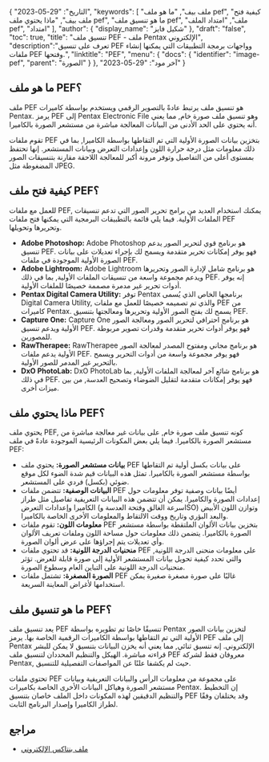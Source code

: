 {
"التاريخ": "29-05-2023",
  "keywords": [
"ملف بيف",
"ما هو ملف pef",
"كيفية فتح ملف بيف",
"ماذا يحتوي ملف pef",
"ما هو تنسيق ملف pef",
"ملف",
"امتداد الملف pef",
"امتداد"
],
  "author": {
"display_name": "شكيل فايز"
},
"draft": "false",
"toc": true,
"title": "تنسيق ملف PEF - ملف Pentax الإلكتروني",
  "description":"تعرف على تنسيق PEF وواجهات برمجة التطبيقات التي يمكنها إنشاء ملفات PEF وفتحها.",
"linktitle": "PEF",
  "menu": {
    "docs": {
      "identifier": "image-pef",
"parent": "الصورة"
}
},
"آخر مود": "29-05-2023"
}

## ما هو ملف PEF؟

ملف PEF هو تنسيق ملف يرتبط عادةً بالتصوير الرقمي ويستخدم بواسطة كاميرات Pentax. يرمز PEF إلى Pentax Electronic File وهو تنسيق ملف صورة خام, مما يعني أنه يحتوي على الحد الأدنى من البيانات المعالجة مباشرة من مستشعر الصورة بالكاميرا.

تقوم ملفات PEF بتخزين بيانات الصورة الأولية التي تم التقاطها بواسطة الكاميرا, بما في ذلك معلومات مثل درجة حرارة اللون وإعدادات التعرض وبيانات المستشعر. إنها تحتفظ بمستوى أعلى من التفاصيل وتوفر مرونة أكبر للمعالجة اللاحقة مقارنة بتنسيقات الصور المضغوطة مثل JPEG.

## كيفية فتح ملف PEF؟

للعمل مع ملفات PEF, يمكنك استخدام العديد من برامج تحرير الصور التي تدعم تنسيقات الملفات الأولية. فيما يلي قائمة بالتطبيقات البرمجية التي يمكنها فتح ملفات PEF وتحريرها وتحويلها.

- **Adobe Photoshop:** Adobe Photoshop هو برنامج قوي لتحرير الصور يدعم تنسيق PEF. فهو يوفر إمكانات تحرير متقدمة ويسمح لك بإجراء تعديلات على بيانات الصورة الأولية الموجودة في ملفات PEF.
- **Adobe Lightroom:** Adobe Lightroom هو برنامج شامل لإدارة الصور وتحريرها ويدعم مجموعة واسعة من تنسيقات الملفات الأولية, بما في ذلك PEF. إنه يوفر أدوات تحرير غير مدمرة مصممة خصيصًا للملفات الأولية.
- **Pentax Digital Camera Utility:** توفر Pentax برنامجها الخاص الذي يُسمى Digital Camera Utility, والذي تم تصميمه خصيصًا للعمل مع ملفات PEF من كاميرات Pentax. يسمح لك بفتح الصور الأولية وتحريرها ومعالجتها بتنسيق PEF.
- **Capture One:** Capture One هو برنامج احترافي لتحرير الصور ومعالجة الصور الأولية ويدعم تنسيق PEF. فهو يوفر أدوات تحرير متقدمة وقدرات تصوير مربوطة للمصورين.
- **RawTherapee:** RawTherapee هو برنامج مجاني ومفتوح المصدر لمعالجة الصور الأولية يدعم ملفات PEF. فهو يوفر مجموعة واسعة من أدوات التحرير ويسمح بالتحرير غير المدمر للصور الأولية.
- **DxO PhotoLab:** DxO PhotoLab هو برنامج شائع آخر لمعالجة الملفات الأولية, بما في ذلك PEF. فهو يوفر إمكانات متقدمة لتقليل الضوضاء وتصحيح العدسة, من بين ميزات أخرى.

## ماذا يحتوي ملف PEF؟

يحتوي ملف PEF, كونه تنسيق ملف صورة خام, على بيانات غير معالجة مباشرة من مستشعر الصورة بالكاميرا. فيما يلي بعض المكونات الرئيسية الموجودة عادةً في ملف PEF:

- **بيانات مستشعر الصورة:** يحتوي ملف PEF على بيانات بكسل أولية تم التقاطها بواسطة مستشعر الصورة بالكاميرا. تمثل هذه البيانات قيم شدة الضوء لكل موقع ضوئي (بكسل) فردي على المستشعر.
- **البيانات الوصفية:** تتضمن ملفات PEF أيضًا بيانات وصفية توفر معلومات حول إعدادات الصورة والكاميرا. يمكن أن تتضمن هذه البيانات التعريفية تفاصيل مثل طراز الكاميرا وإعدادات التعرض (سرعة الغالق وفتحة العدسة وISO) وتوازن اللون الأبيض والبعد البؤري وتاريخ ووقت الالتقاط والمعلومات الأخرى الخاصة بالكاميرا.
- **معلومات اللون:** تقوم ملفات PEF بتخزين بيانات الألوان الملتقطة بواسطة مستشعر الصورة بالكاميرا. يتضمن ذلك معلومات حول مساحة اللون وملفات تعريف الألوان وأي تعديلات يتم إجراؤها على عرض ألوان الصورة.
- **منحنيات الدرجة اللونية:** قد تحتوي ملفات PEF على معلومات منحنى الدرجة اللونية, والتي تحدد كيفية تحويل بيانات المستشعر الأولية إلى صورة قابلة للعرض. تؤثر منحنيات الدرجة اللونية على التباين العام وسطوع الصورة.
- **الصورة المصغرة:** تشتمل ملفات PEF غالبًا على صورة مصغرة صغيرة يمكن استخدامها لأغراض المعاينة السريعة.

## ما هو تنسيق ملف PEF؟

يعد تنسيق ملف PEF تنسيقًا خاصًا تم تطويره بواسطة Pentax لتخزين بيانات الصور الأولية التي تم التقاطها بواسطة الكاميرات الرقمية الخاصة بها. يرمز PEF إلى ملف Pentax الإلكتروني. إنه تنسيق ثنائي, مما يعني أنه يخزن البيانات بتنسيق لا يمكن للبشر قراءته مباشرة. الهيكل والتنظيم المحددان لتنسيق ملف PEF معروفان فقط لشركة Pentax, حيث لم يكشفا علنًا عن المواصفات التفصيلية للتنسيق.

تحتوي ملفات PEF على مجموعة من معلومات الرأس والبيانات التعريفية وبيانات مستشعر الصورة وهياكل البيانات الأخرى الخاصة بكاميرات Pentax. إن التخطيط والتنظيم الدقيقين لهذه المكونات داخل الملف خاصان بتنسيق PEF وقد يختلفان وفقًا لطراز الكاميرا وإصدار البرنامج الثابت.

## مراجع
* [ملف بنتاكس الإلكتروني](https://www.wikidata.org/wiki/Q3964876)

